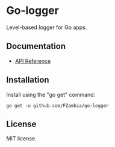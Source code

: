 Go-logger
=========

Level-based logger for Go apps.

Documentation
-------------

- [API Reference](http://godoc.org/github.com/FZambia/go-logger)

Installation
------------

Install using the "go get" command:

```
go get -u github.com/FZambia/go-logger
```

License
-------

MIT license.
